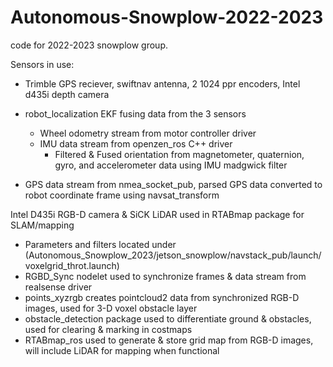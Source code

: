 # Autonomous-Snowplow-2022-2023
code for 2022-2023 snowplow group.

Sensors in use:
- Trimble GPS reciever, swiftnav antenna, 2 1024 ppr encoders, Intel d435i depth camera

- robot_localization EKF fusing data from the 3 sensors
  - Wheel odometry stream from motor controller driver
  - IMU data stream from openzen_ros C++ driver
    - Filtered & Fused orientation from magnetometer, quaternion, gyro, and accelerometer data using IMU madgwick filter
 - GPS data stream from nmea_socket_pub, parsed GPS data converted to robot coordinate frame using navsat_transform
 
 Intel D435i RGB-D camera & SiCK LiDAR used in RTABmap package for SLAM/mapping
  - Parameters and filters located under (Autonomous_Snowplow_2023/jetson_snowplow/navstack_pub/launch/voxelgrid_throt.launch)
  - RGBD_Sync nodelet used to synchronize frames & data stream from realsense driver
  - points_xyzrgb creates pointcloud2 data from synchronized RGB-D images, used for 3-D voxel obstacle layer
  - obstacle_detection package used to differentiate ground & obstacles, used for clearing & marking in costmaps
  - RTABmap_ros used to generate & store grid map from RGB-D images, will include LiDAR for mapping when functional
  


